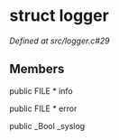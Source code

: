 # struct logger

*Defined at src/logger.c#29*

## Members

public FILE * info

public FILE * error

public _Bool _syslog



